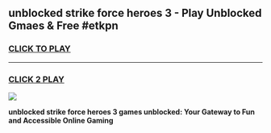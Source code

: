 
## unblocked strike force heroes 3 - Play Unblocked Gmaes & Free #etkpn
<h3>
<a href="https://news.freeplayer.one?title=unblocked_strike_force_heroes_3&ref=24F">CLICK TO PLAY</a></h3>
<hr>

<h3>
<a href="https://news.freeplayer.one?title=unblocked_strike_force_heroes_3&ref=24F">CLICK 2 PLAY</a>
  
</h3>

<a href="https://news.freeplayer.one?title=unblocked_strike_force_heroes_3&ref=24F/"><img src="https://clearcache.store/games.png"></a>


**unblocked strike force heroes 3 games unblocked: Your Gateway to Fun and Accessible Online Gaming**
